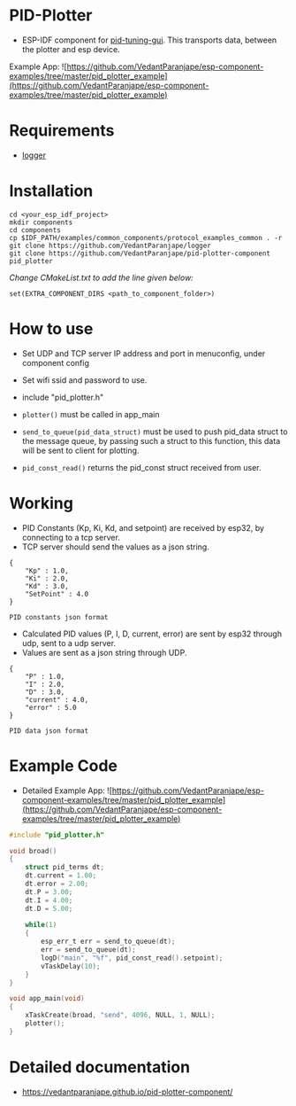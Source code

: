 # PID-Plotter

* ESP-IDF component for [pid-tuning-gui](https://github.com/VedantParanjape/pid-tuning-gui). This transports data, between the plotter and esp device.

Example App: ![https://github.com/VedantParanjape/esp-component-examples/tree/master/pid_plotter_example](https://github.com/VedantParanjape/esp-component-examples/tree/master/pid_plotter_example)
# Requirements

* [logger](https://github.com/VedantParanjape/logger)  

# Installation

    cd <your_esp_idf_project>
    mkdir components
    cd components
    cp $IDF_PATH/examples/common_components/protocol_examples_common . -r
    git clone https://github.com/VedantParanjape/logger   
    git clone https://github.com/VedantParanjape/pid-plotter-component pid_plotter

*Change CMakeList.txt to add the line given below:*   

    set(EXTRA_COMPONENT_DIRS <path_to_component_folder>)

# How to use

* Set UDP and TCP server IP address and port in menuconfig, under component config
* Set wifi ssid and password to use.    
* include "pid_plotter.h"

* `plotter()` must be called in app_main  
* `send_to_queue(pid_data_struct)` must be used to push pid_data struct to the message queue, by passing such a struct to this function, this data will be sent to client for plotting.  
* `pid_const_read()` returns the pid_const struct received from user. 

# Working

* PID Constants (Kp, Ki, Kd, and setpoint) are received by esp32, by connecting to a tcp server.
* TCP server should send the values as a json string.
```
{
    "Kp" : 1.0,
    "Ki" : 2.0,
    "Kd" : 3.0,
    "SetPoint" : 4.0
}

PID constants json format
```
* Calculated PID values (P, I, D, current, error) are sent by esp32 through udp, sent to a udp server.
* Values are sent as a json string through UDP.
```
{
    "P" : 1.0,
    "I" : 2.0,
    "D" : 3.0,
    "current" : 4.0,
    "error" : 5.0
}

PID data json format
```
# Example Code
* Detailed Example App: ![https://github.com/VedantParanjape/esp-component-examples/tree/master/pid_plotter_example](https://github.com/VedantParanjape/esp-component-examples/tree/master/pid_plotter_example)

```C
#include "pid_plotter.h"

void broad()
{
    struct pid_terms dt;
    dt.current = 1.00;
    dt.error = 2.00;
    dt.P = 3.00;
    dt.I = 4.00;
    dt.D = 5.00;
    
    while(1)
    {
        esp_err_t err = send_to_queue(dt);
        err = send_to_queue(dt);
        logD("main", "%f", pid_const_read().setpoint);
        vTaskDelay(10);
    }
}

void app_main(void)
{
    xTaskCreate(broad, "send", 4096, NULL, 1, NULL);
    plotter();
}
```
# Detailed documentation

* https://vedantparanjape.github.io/pid-plotter-component/ 
